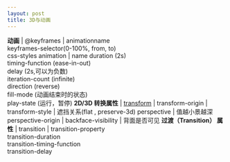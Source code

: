 ```yaml
---
layout: post
title: 3D与动画
---
```


**动画** |
@keyframes | animationname <br>keyframes-selector(0-100%, from, to) <br>css-styles
animation | name duration (2s)  <br>timing-function (ease-in-out)  <br>delay (2s,可以为负数)  <br>iteration-count (infinite)  <br>direction (reverse)  <br>fill-mode (动画结束时的状态)  <br>play-state (运行，暂停)
**2D/3D 转换属性** |
[transform](https://c.runoob.com/codedemo/3391) | 
transform-origin | 
transform-style | 遮挡关系(flat , preserve-3d)
perspective | 值越小景越深
perspective-origin | 
backface-visibility | 背面是否可见
**过渡（Transition） 属性** |
transition | transition-property <br>transition-duration  <br>transition-timing-function <br>transition-delay
